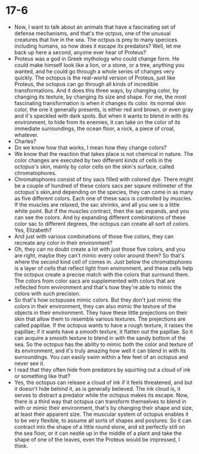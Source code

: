 # 17-6

+ Now, I want to talk about an animals that have a fascinating set of defense mechanisms, and that's the octpus, one of the unusual creatures that live in the sea. The octpus is prey to many specices including humans, so how does it escape its predators? Well, let me back up here a second, anyone ever hear of Proteus?
+ Proteus was a god in Greek mythology who could change form. He could make himself look like a lion, or a stone, or a tree, anything you wanted, and he could go through a whole series of changes very quickly. The octopus is the real-world version of Proteus, just like Proteus, the octopus can go through all kinds of incredible transformations. And it does this three ways, by changing color, by changing its texture, by changing its size and shape. For me, the most fascinating transformation is when it changes its color. its normal skin color, the one it generally presents, is either red and brown, or even gray and it's speckled with dark spots. But when it wants to blend in with its environment, to hide from its enemies, it can take on the color of its immediate surroundings, the ocean floor, a rock, a piece of croal, whatever.
+ Charles?
+ Do we know how that works, I mean how they change colors?
+ We know that the reaction that takes place is not chemical in nature. The color changes are executed by two different kinds of cells in the octopus's skin, mainly by color cells on the skin's surface, called chromatophores. 
+ Chromatophores consist of tiny sacs filled with colored dye. There might be a couple of hundred of these colors sacs per sqaure millimeter of the octopus's skin,and depending on the species, they can come in as many as five different colors. Each one of these sacs is controlled by muscles. If the muscles are relaxed, the sac shrinks, and all you see is a little white point. But if the muscles contract, then the sac expands, and you can see the colors. And by expanding different combinations of these color sac to different degrees, the octopus can create all sort of colors. Yes, Elizabeth?
+ And just with various combinations of those five colors, they can recreate any color in their environment?
+ Oh, they can no doubt create a lot with just those five colors, and you are right, maybe they can't mimic every color around them? So that's where the second kind cell of comes in. Just below the chromatophores is a layer of cells that reflect light from environment, and these cells help the octopus create a precise match with the colors that surround them. The colors from color sacs are supplemented with colors that are reflected from environment and that's how they're able to mimic the colors with such precision.
+ So that's how octopuses mimic colors. But they don't just mimic the colors in their environment, they can also mimic the texture of the objects in their environment. They have these little prejections on their skin that allow them to resemble various textures. The prejections are called papillae. If the octopus wants to have a rough texture, it raises the papillae; if it wants have a smooth texture, it flatten out the papillae. So it can acquire a smooth texture to blend in with the sandy bottom of the sea. So the octopus has the ability to mimic both the color and texture of its environment, and it's truly amazing how well it can blend in with its surroundings. You can easily swim within a few feet of an octopus and never see it.
+ I read that they often hide from predators by squirting out a cloud of ink or something like that? 
+ Yes, the octopus can release a cloud of ink if it feels threatened, and but it doesn't hide behind it, as is generally believed. The ink cloud is, it serves to distract a predator while the octopus makes its escape. Now, there is a third way that octopus can transform themselves to blend in with or mimic their environment, that's by changing their shape and size, at least their apparent size. The muscular system of octopus enables it to be very flexible, to assume all sorts of shapes and postures. So it can contract into the shape of a little round stone, and sit perfectly still on the sea floor, or it can nestle up in the middle of a plant and take the shape of one of the leaves, even the Proteus would be impressed, I think.
